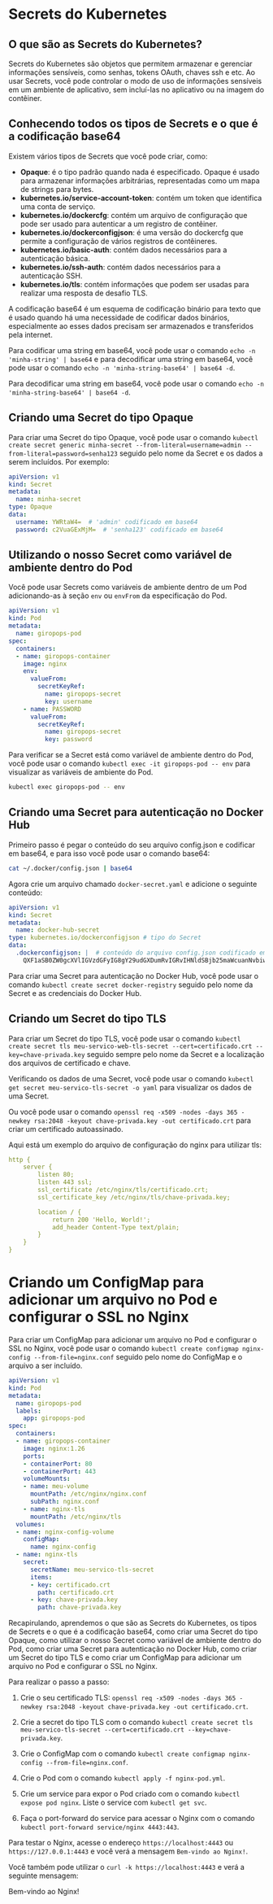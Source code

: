 # Secrets do Kubernetes

## O que são as Secrets do Kubernetes?

Secrets do Kubernetes são objetos que permitem armazenar e gerenciar informações sensíveis, como senhas, tokens OAuth, chaves ssh e etc. Ao usar Secrets, você pode controlar o modo de uso de informações sensíveis em um ambiente de aplicativo, sem incluí-las no aplicativo ou na imagem do contêiner.

## Conhecendo todos os tipos de Secrets e o que é a codificação base64

Existem vários tipos de Secrets que você pode criar, como:

- **Opaque**: é o tipo padrão quando nada é especificado. Opaque é usado para armazenar informações arbitrárias, representadas como um mapa de strings para bytes.
- **kubernetes.io/service-account-token**: contém um token que identifica uma conta de serviço.
- **kubernetes.io/dockercfg**: contém um arquivo de configuração que pode ser usado para autenticar a um registro de contêiner.
- **kubernetes.io/dockerconfigjson**: é uma versão do dockercfg que permite a configuração de vários registros de contêineres.
- **kubernetes.io/basic-auth**: contém dados necessários para a autenticação básica.
- **kubernetes.io/ssh-auth**: contém dados necessários para a autenticação SSH.
- **kubernetes.io/tls**: contém informações que podem ser usadas para realizar uma resposta de desafio TLS.

A codificação base64 é um esquema de codificação binário para texto que é usado quando há uma necessidade de codificar dados binários, especialmente ao esses dados precisam ser armazenados e transferidos pela internet.

Para codificar uma string em base64, você pode usar o comando `echo -n 'minha-string' | base64` e para decodificar uma string em base64, você pode usar o comando `echo -n 'minha-string-base64' | base64 -d`.

Para decodificar uma string em base64, você pode usar o comando `echo -n 'minha-string-base64' | base64 -d`.

## Criando uma Secret do tipo Opaque

Para criar uma Secret do tipo Opaque, você pode usar o comando `kubectl create secret generic minha-secret --from-literal=username=admin --from-literal=password=senha123` seguido pelo nome da Secret e os dados a serem incluídos. Por exemplo:

```yaml
apiVersion: v1
kind: Secret
metadata:
  name: minha-secret
type: Opaque
data:
  username: YWRtaW4=  # 'admin' codificado em base64
  password: c2VuaGExMjM=  # 'senha123' codificado em base64
```

## Utilizando o nosso Secret como variável de ambiente dentro do Pod

Você pode usar Secrets como variáveis de ambiente dentro de um Pod adicionando-as à seção `env` ou `envFrom` da especificação do Pod.

```yaml
apiVersion: v1
kind: Pod
metadata:
  name: giropops-pod
spec:
  containers:
  - name: giropops-container
    image: nginx
    env: 
      valueFrom:
        secretKeyRef: 
          name: giropops-secret 
          key: username  
    - name: PASSWORD  
      valueFrom:
        secretKeyRef:
          name: giropops-secret 
          key: password 
```

Para verificar se a Secret está como variável de ambiente dentro do Pod, você pode usar o comando `kubectl exec -it giropops-pod -- env` para visualizar as variáveis de ambiente do Pod.

```bash
kubectl exec giropops-pod -- env
```

## Criando uma Secret para autenticação no Docker Hub

Primeiro passo é pegar o conteúdo do seu arquivo config.json e codificar em base64, e para isso você pode usar o comando base64:

```bash
cat ~/.docker/config.json | base64
```

Agora crie um arquivo chamado `docker-secret.yaml` e adicione o seguinte conteúdo:

```yaml
apiVersion: v1
kind: Secret
metadata:
  name: docker-hub-secret 
type: kubernetes.io/dockerconfigjson # tipo do Secret
data:
  .dockerconfigjson: |  # conteúdo do arquivo config.json codificado em base64
    QXF1aSB0ZW0gcXVlIGVzdGFyIG8gY29udGXDumRvIGRvIHNldSBjb25maWcuanNvbiwgY29pc2EgbGluZGEgZG8gSmVmaW0=
```

Para criar uma Secret para autenticação no Docker Hub, você pode usar o comando `kubectl create secret docker-registry` seguido pelo nome da Secret e as credenciais do Docker Hub.

## Criando um Secret do tipo TLS

Para criar um Secret do tipo TLS, você pode usar o comando `kubectl create secret tls meu-servico-web-tls-secret --cert=certificado.crt --key=chave-privada.key` seguido sempre pelo nome da Secret e a localização dos arquivos de certificado e chave.

Verificando os dados de uma Secret, você pode usar o comando `kubectl get secret meu-servico-tls-secret -o yaml` para visualizar os dados de uma Secret.

Ou você pode usar o comando `openssl req -x509 -nodes -days 365 -newkey rsa:2048 -keyout chave-privada.key -out certificado.crt` para criar um certificado autoassinado.

Aqui está um exemplo do arquivo de configuração do nginx para utilizar tls:

```yaml
http {
    server {
        listen 80;
        listen 443 ssl;
        ssl_certificate /etc/nginx/tls/certificado.crt;
        ssl_certificate_key /etc/nginx/tls/chave-privada.key;

        location / {
            return 200 'Hello, World!';
            add_header Content-Type text/plain;
        }
    }
}
```

# Criando um ConfigMap para adicionar um arquivo no Pod e configurar o SSL no Nginx

Para criar um ConfigMap para adicionar um arquivo no Pod e configurar o SSL no Nginx, você pode usar o comando `kubectl create configmap nginx-config --from-file=nginx.conf` seguido pelo nome do ConfigMap e o arquivo a ser incluído.

```yaml
apiVersion: v1
kind: Pod
metadata:
  name: giropops-pod
  labels:
    app: giropops-pod
spec:
  containers:
  - name: giropops-container
    image: nginx:1.26
    ports:
    - containerPort: 80
    - containerPort: 443
    volumeMounts:
    - name: meu-volume
      mountPath: /etc/nginx/nginx.conf
      subPath: nginx.conf
    - name: nginx-tls
      mountPath: /etc/nginx/tls
  volumes:
  - name: nginx-config-volume
    configMap:
      name: nginx-config
  - name: nginx-tls
    secret:
      secretName: meu-servico-tls-secret
      items:
      - key: certificado.crt
        path: certificado.crt
      - key: chave-privada.key
        path: chave-privada.key
```

Recapirulando, aprendemos o que são as Secrets do Kubernetes, os tipos de Secrets e o que é a codificação base64, como criar uma Secret do tipo Opaque, como utilizar o nosso Secret como variável de ambiente dentro do Pod, como criar uma Secret para autenticação no Docker Hub, como criar um Secret do tipo TLS e como criar um ConfigMap para adicionar um arquivo no Pod e configurar o SSL no Nginx.

Para realizar o passo a passo:

1. Crie o seu certificado TLS: `openssl req -x509 -nodes -days 365 -newkey rsa:2048 -keyout chave-privada.key -out certificado.crt`.

2. Crie a secret do tipo TLS com o comando `kubectl create secret tls meu-servico-tls-secret --cert=certificado.crt --key=chave-privada.key`.

3. Crie o ConfigMap com o comando `kubectl create configmap nginx-config --from-file=nginx.conf`.

4. Crie o Pod com o comando `kubectl apply -f nginx-pod.yml`.

5. Crie um service para expor o Pod criado com o comando `kubectl expose pod nginx`. Liste o service com `kubectl get svc`.

6. Faça o port-forward do service para acessar o Nginx com o comando `kubectl port-forward service/nginx 4443:443`.

Para testar o Nginx, acesse o endereço `https://localhost:4443` ou `https://127.0.0.1:4443` e você verá a mensagem `Bem-vindo ao Nginx!`.

Você também pode utilizar o `curl -k https://localhost:4443` e verá a seguinte mensagem:

Bem-vindo ao Nginx!
